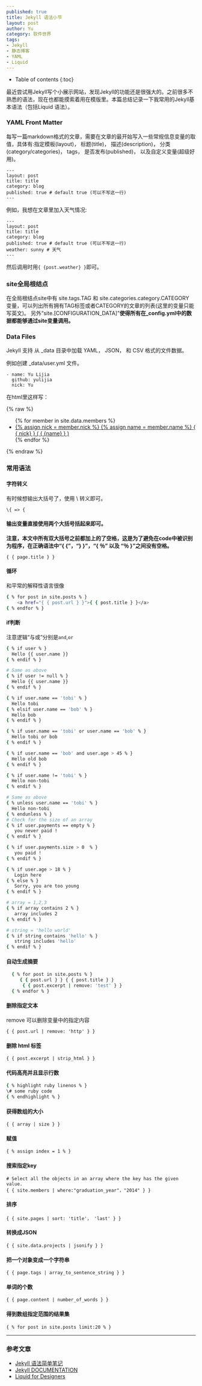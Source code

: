 ```yaml
---
published: true
title: Jekyll 语法小节
layout: post
author: Yu 
category: 软件世界
tags:
- Jekyll
- 静态博客
- YAML
- Liquid 
---
```


* Table of contents
{:toc}

最近尝试用Jekyll写个小展示网站，发现Jekyll的功能还是很强大的。之前很多不熟悉的语法，现在也都能摸索着用在模版里。本篇总结记录一下我常用的Jekyll基本语法（包括Liquid 语法）。

### YAML Front Matter

每写一篇markdown格式的文章，需要在文章的最开始写入一些常规信息变量的取值，具体有:指定模板(layout)， 标题(title)， 描述(description)， 分类(category/categories)， tags， 是否发布(published)， 以及自定义变量(超级好用)。


~~~
---
layout: post
title: title
category: blog
published: true # default true (可以不写这一行)
---
~~~

例如，我想在文章里加入天气情况:

~~~
---
layout: post
title: title
category: blog
published: true # default true (可以不写这一行)
weather: sunny # 天气
---
~~~

然后调用时用`{ {post.weather} }`即可。



### site全局根结点

在全局根结点site中有 site.tags.TAG 和 site.categories.category.CATEGORY 变量，可以列出所有拥有TAG标签或者CATEGORY的文章的列表(这里的变量只能写英文)。
另外<q>site.[CONFIGURATION_DATA]</q>**使得所有在_config.yml中的数据都能够通过site变量调用。**



### Data Files


Jekyll 支持 从 _data 目录中加载 YAML， JSON， 和 CSV 格式的文件数据。

例如创建 _data/user.yml 文件。


~~~
- name: Yu Lijia  
  github: yulijia
  nick: Yu
~~~

在html里这样写：

{% raw %} 
    <ul>
    {% for member in site.data.members %}
      <li>
        <a href="https://github.com/{ { member.github } }">  <!--https://github.com/yulijia-->
        {% assign nick = member.nick %}
        {% assign name = member.name %}
          { { nick} } ( { {name} } )         <!--Yu(Yu Lijia)-->
        </a>
      </li>
    {% endfor %}
    </ul>
{% endraw %}


### 常用语法

#### 字符转义

有时候想输出大括号了，使用 \ 转义即可。

`\{ => {`


#### 输出变量直接使用两个大括号括起来即可。

**注意，本文中所有双大括号之前都加上的了空格，这是为了避免在code中被识别为程序，在正确语法中<q>{ {</q>，<q>} }</q>，<q>{ ％</q> 以及 <q>％ }</q>之间没有空格。**

`{ { page.title } }`

#### 循环

和平常的解释性语言很像

```bash
{ % for post in site.posts % }
    <a href="{ { post.url } }">{ { post.title } }</a>
{ % endfor % }
```

#### if判断

注意逻辑“与或”分别是`and`,`or`

~~~bash
{ % if user % }
  Hello {{ user.name }}
{ % endif % }

# Same as above
{ % if user != null % }
  Hello {{ user.name }}
{ % endif % }

{ % if user.name == 'tobi' % }
  Hello tobi
{ % elsif user.name == 'bob' % }
  Hello bob
{ % endif % }

{ % if user.name == 'tobi' or user.name == 'bob' % }
  Hello tobi or bob
{ % endif % }

{ % if user.name == 'bob' and user.age > 45 % }
  Hello old bob
{ % endif % }

{ % if user.name != 'tobi' % }
  Hello non-tobi
{ % endif % }

# Same as above
{ % unless user.name == 'tobi' % }
  Hello non-tobi
{ % endunless % }
# Check for the size of an array
{ % if user.payments == empty % }
   you never paid !
{ % endif % }

{ % if user.payments.size > 0  % }
   you paid !
{ % endif % }

{ % if user.age > 18 % }
   Login here
{ % else % }
   Sorry, you are too young
{ % endif % }

# array = 1,2,3
{ % if array contains 2 % }
   array includes 2
{ % endif % }

# string = 'hello world'
{ % if string contains 'hello' % }
   string includes 'hello'
{ % endif % }
~~~

#### 自动生成摘要

~~~ bash
  { % for post in site.posts % }
     { { post.url } } { { post.title } }
      { { post.excerpt | remove: 'test' } }
  { % endfor % }
~~~

#### 删除指定文本

remove 可以删除变量中的指定内容


`{ { post.url | remove: 'http' } }`

#### 删除 html 标签
 
`{ { post.excerpt | strip_html } }`


#### 代码高亮并且显示行数

~~~ bash
{ % highlight ruby linenos % }
\# some ruby code
{ % endhighlight % }
~~~

#### 获得数组的大小

`{ { array | size } }`

#### 赋值

`{ % assign index = 1 % }`


#### 搜索指定key

~~~
# Select all the objects in an array where the key has the given value.
{ { site.members | where:"graduation_year"，"2014" } } 
~~~

#### 排序

`{ { site.pages | sort: 'title'， 'last' } }`

#### 转换成JSON

`{ { site.data.projects | jsonify } }`

#### 把一个对象变成一个字符串

`{ { page.tags | array_to_sentence_string } }`


#### 单词的个数

`{ { page.content | number_of_words } }`


#### 得到数组指定范围的结果集

`{ % for post in site.posts limit:20 % }`


-----------------

### 参考文章

- [Jekyll 语法简单笔记](http://github.tiankonguse.com/blog/2014/11/10/jekyll-study/)
- [Jekyll DOCUMENTATION](http://jekyllrb.com/docs/home/)
- [Liquid for Designers](https://github.com/Shopify/liquid/wiki/Liquid-for-Designers)
